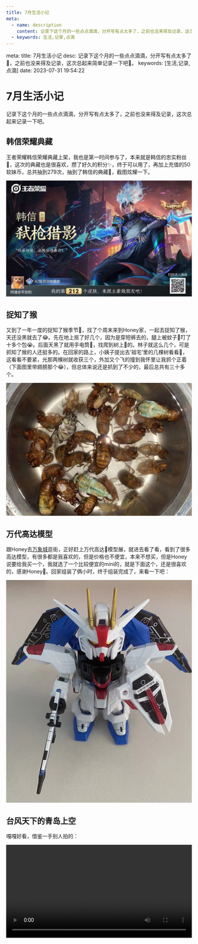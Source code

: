 ```yaml
---
title: 7月生活小记
meta:
  - name: description
    content: 记录下这个月的一些点点滴滴，分开写有点太多了，之前也没来得及记录，这次总起来记录一下吧。
  - keywords: 生活,记录,点滴
---
```


<route lang="yaml">
meta:
  title: 7月生活小记
  desc: 记录下这个月的一些点点滴滴，分开写有点太多了🧐，之前也没来得及记录，这次总起来简单记录一下吧😬。
  keywords: [生活,记录,点滴]
  date: 2023-07-31 19:54:22
</route>

# 7月生活小记

  记录下这个月的一些点点滴滴，分开写有点太多了，之前也没来得及记录，这次总起来记录一下吧。

## 韩信荣耀典藏

  王者荣耀韩信荣耀典藏上架，我也是第一时间参与了，本来就是韩信的忠实粉丝🤪，这次的典藏也是很喜欢，攒了好久的积分✨，终于可以用了，再加上充值的50软妹币，总共抽到279次，抽到了韩信的典藏🥳，截图炫耀一下。

  ![韩信荣耀典藏](./images/1.png)

## 捉知了猴

  又到了一年一度的捉知了猴季节🤪，找了个周末来到Honey家，一起去捉知了猴，天还没黑就去了😂。先在地上抠了好几个，因为是穿短裤去的，腿上被蚊子🦟叮了十多个包😭。后面天黑了就用手电筒🔦，找爬到树上🌲的。林子就这么几个，可是抓知了猴的人还挺多的。在回家的路上，小姨子提出去‘祖宅’里的几棵树看看🥲，这看看不要紧，光那两棵树就收获三个，外加又个飞的撞到我怀里让我抓个正着（下面图里带翅膀那个😂），但总体来说还是抓到了不少的，最后总共有三十多个。

  ![捉知了猴](./images/2.png)

## 万代高达模型

  跟Honey去[万象城](https://surl.amap.com/1J1PpBFzgiO)逛街，正好赶上万代高达🤖模型展，就进去看了看，看到了很多高达模型，有很多都是我喜欢的，但是价格也不便宜，本来不想买，但是Honey说要给我买一个，我就选了一个比较便宜的mini的，就是下面这个，还是很喜欢的，感谢Honey🥰。回家组装了俩小时，终于组装完成了，来看一下吧：

  ![万代高达模型](./images/3.png)

## 台风天下的青岛上空

  嘎嘎好看，借鉴一手别人拍的：

  <video src="./images/4.mp4" controls="controls" width="100%" height="auto"></video>
